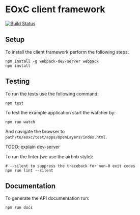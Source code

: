 # EOxC client framework

[![Build Status](https://travis-ci.org/eoxc/eoxc.svg?branch=master)](https://travis-ci.org/eoxc/eoxc)


## Setup

To install the client framework perform the following steps:

    npm install -g webpack-dev-server webpack
    npm install

## Testing

To run the tests use the following command:

    npm test

To test the example application start the watcher by:

    npm run watch

And navigate the browser to ``path/to/eoxc/test/apps/OpenLayers/index.html``.

TODO: explain dev-server

To run the linter (we use the airbnb style):

    # --silent to suppress the traceback for non-0 exit codes
    npm run lint --silent


## Documentation

To generate the API documentation run:

    npm run docs

